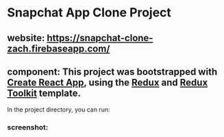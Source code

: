 # Snapchat App Clone Project

## website: https://snapchat-clone-zach.firebaseapp.com/

## component: This project was bootstrapped with [Create React App](https://github.com/facebook/create-react-app), using the [Redux](https://redux.js.org/) and [Redux Toolkit](https://redux-toolkit.js.org/) template.

In the project directory, you can run:

### screenshot:

